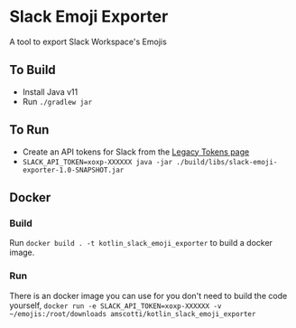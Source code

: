 # Slack Emoji Exporter
A tool to export Slack Workspace's Emojis

## To Build
* Install Java v11
* Run `./gradlew jar`

## To Run
* Create an API tokens for Slack from the [Legacy Tokens page](https://api.slack.com/custom-integrations/legacy-tokens)
* `SLACK_API_TOKEN=xoxp-XXXXXX java -jar ./build/libs/slack-emoji-exporter-1.0-SNAPSHOT.jar`

## Docker

### Build
Run `docker build . -t kotlin_slack_emoji_exporter` to build a docker image.

### Run
There is an docker image you can use for you don't need to build the code yourself,
`docker run -e SLACK_API_TOKEN=xoxp-XXXXXX -v ~/emojis:/root/downloads amscotti/kotlin_slack_emoji_exporter`